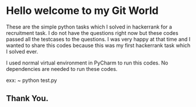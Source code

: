 # Hello welcome to my Git World

These are the simple python tasks which I solved in hackerrank for a recruitment task. I do not have the questions right now but these codes passed all the testcases to the questions.
I was very happy at that time and I wanted to share this codes because this was my first hackerrank task which I solved ever.

I used normal virtual environment in PyCharm to run this codes. No dependencies are needed to run these codes.

exx: ~ python test.py

## Thank You.